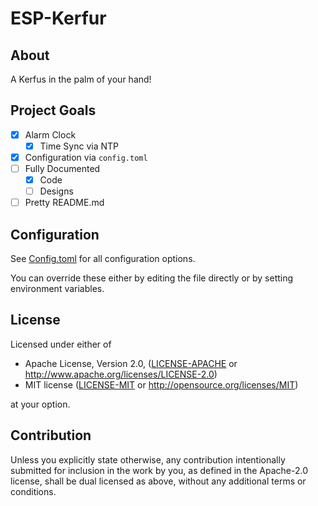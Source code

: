 # ESP-Kerfur

## About

A Kerfus in the palm of your hand!

## Project Goals

- [x] Alarm Clock
  - [x] Time Sync via NTP
- [x] Configuration via `config.toml`
- [ ] Fully Documented
  - [x] Code
  - [ ] Designs
- [ ] Pretty README.md

## Configuration

See [Config.toml](.cargo/config.toml) for all configuration options.

You can override these either by editing the file directly or by setting environment variables.

## License

Licensed under either of

- Apache License, Version 2.0, ([LICENSE-APACHE](LICENSE-APACHE) or <http://www.apache.org/licenses/LICENSE-2.0>)
- MIT license ([LICENSE-MIT](LICENSE-MIT) or <http://opensource.org/licenses/MIT>)

at your option.

## Contribution

Unless you explicitly state otherwise, any contribution intentionally
submitted for inclusion in the work by you, as defined in the Apache-2.0
license, shall be dual licensed as above, without any additional terms or
conditions.
